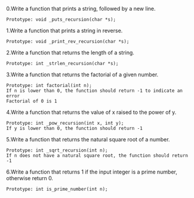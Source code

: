0.Write a function that prints a string, followed by a new line.

    Prototype: void _puts_recursion(char *s);
1.Write a function that prints a string in reverse.

    Prototype: void _print_rev_recursion(char *s);
2.Write a function that returns the length of a string.

    Prototype: int _strlen_recursion(char *s);
3.Write a function that returns the factorial of a given number.

    Prototype: int factorial(int n);
    If n is lower than 0, the function should return -1 to indicate an error
    Factorial of 0 is 1
4.Write a function that returns the value of x raised to the power of y.

    Prototype: int _pow_recursion(int x, int y);
    If y is lower than 0, the function should return -1
5.Write a function that returns the natural square root of a number.

    Prototype: int _sqrt_recursion(int n);
    If n does not have a natural square root, the function should return -1
6.Write a function that returns 1 if the input integer is a prime number, otherwise return 0.

    Prototype: int is_prime_number(int n);

